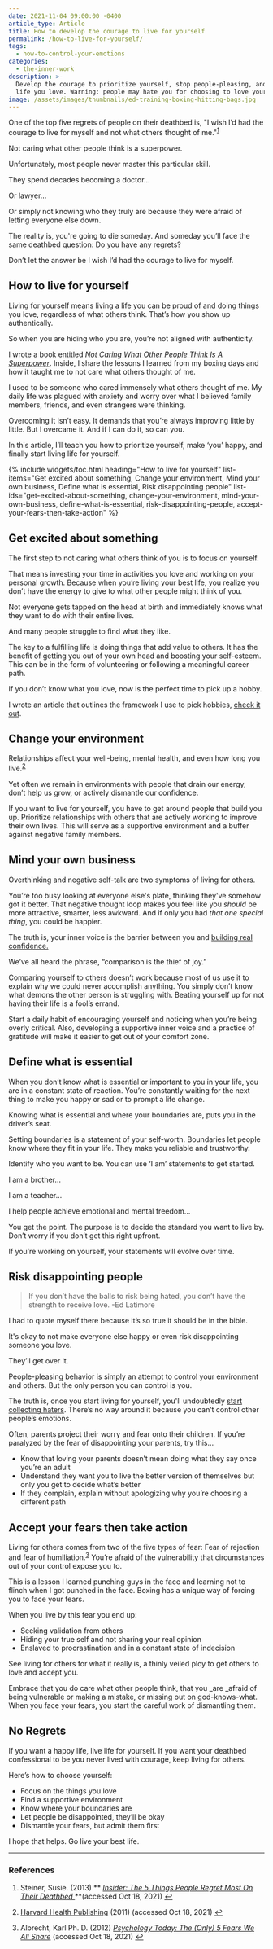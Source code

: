 ```yaml
---
date: 2021-11-04 09:00:00 -0400
article_type: Article
title: How to develop the courage to live for yourself
permalink: /how-to-live-for-yourself/
tags:
  - how-to-control-your-emotions
categories:
  - the-inner-work
description: >-
  Develop the courage to prioritize yourself, stop people-pleasing, and live a
  life you love. Warning: people may hate you for choosing to love yourself. 
image: /assets/images/thumbnails/ed-training-boxing-hitting-bags.jpg
---
```

One of the top five regrets of people on their deathbed is, "I wish I’d had the courage to live for myself and not what others thought of me."<sup id="fnref:1" role="doc-noteref"><a class="footnote" rel="footnote" href="#fn:1">1</a></sup>

Not caring what other people think is a superpower.

Unfortunately, most people never master this particular skill.

They spend decades becoming a doctor…

Or lawyer…

Or simply not knowing who they truly are because they were afraid of letting everyone else down.

The reality is, you're going to die someday. And someday you’ll face the same deathbed question: Do you have any regrets?

Don’t let the answer be I wish I’d had the courage to live for myself.

## How to live for yourself

Living for yourself means living a life you can be proud of and doing things you love, regardless of what others think. That’s how you show up authentically.

So when you are hiding who you are, you’re not aligned with authenticity.

I wrote a book entitled *[Not Caring What Other People Think Is A Superpower](https://edlatimore.com/products/not-caring/)*. Inside, I share the lessons I learned from my boxing days and how it taught me to not care what others thought of me.

I used to be someone who cared immensely what others thought of me. My daily life was plagued with anxiety and worry over what I believed family members, friends, and even strangers were thinking.

Overcoming it isn’t easy. It demands that you’re always improving little by little. But I overcame it. And if I can do it, so can you.

In this article, I’ll teach you how to prioritize yourself, make ‘you’ happy, and finally start living life for yourself.

{% include widgets/toc.html heading="How to live for yourself" list-items="Get excited about something, Change your environment, Mind your own business, Define what is essential, Risk disappointing people" list-ids="get-excited-about-something, change-your-environment, mind-your-own-business, define-what-is-essential, risk-disappointing-people, accept-your-fears-then-take-action" %}

## Get excited about something

The first step to not caring what others think of you is to focus on yourself.

That means investing your time in activities you love and working on your personal growth. Because when you’re living your best life, you realize you don’t have the energy to give to what other people might think of you.

Not everyone gets tapped on the head at birth and immediately knows what they want to do with their entire lives.

And many people struggle to find what they like.

The key to a fulfilling life is doing things that add value to others. It has the benefit of getting you out of your own head and boosting your self-esteem. This can be in the form of volunteering or following a meaningful career path.

If you don’t know what you love, now is the perfect time to pick up a hobby.

I wrote an article that outlines the framework I use to pick hobbies, [check it out](https://edlatimore.com/hobbies-to-make-friends/).

## Change your environment

Relationships affect your well-being, mental health, and even how long you live.<sup id="fnref:2" role="doc-noteref"><a class="footnote" rel="footnote" href="#fn:2">2</a></sup>

Yet often we remain in environments with people that drain our energy, don’t help us grow, or actively dismantle our confidence.

If you want to live for yourself, you have to get around people that build you up. Prioritize relationships with others that are actively working to improve their own lives. This will serve as a supportive environment and a buffer against negative family members.

## Mind your own business

Overthinking and negative self-talk are two symptoms of living for others.

You’re too busy looking at everyone else's plate, thinking they've somehow got it better. That negative thought loop makes you feel like you *should* be more attractive, smarter, less awkward. And if only you had *that one special thing*, you could be happier.

The truth is, your inner voice is the barrier between you and [building real confidence.](https://edlatimore.com/how-to-build-confidence/)

We’ve all heard the phrase, “comparison is the thief of joy.”

Comparing yourself to others doesn’t work because most of us use it to explain why we could never accomplish anything. You simply don’t know what demons the other person is struggling with. Beating yourself up for not having their life is a fool’s errand.

Start a daily habit of encouraging yourself and noticing when you’re being overly critical. Also, developing a supportive inner voice and a practice of gratitude will make it easier to get out of your comfort zone.

## Define what is essential

When you don’t know what is essential or important to you in your life, you are in a constant state of reaction. You’re constantly waiting for the next thing to make you happy or sad or to prompt a life change.

Knowing what is essential and where your boundaries are, puts you in the driver’s seat.

Setting boundaries is a statement of your self-worth. Boundaries let people know where they fit in your life. They make you reliable and trustworthy.

Identify who you want to be. You can use ‘I am’ statements to get started.

I am a brother…

I am a teacher…

I help people achieve emotional and mental freedom…

You get the point. The purpose is to decide the standard you want to live by. Don’t worry if you don’t get this right upfront.

If you’re working on yourself, your statements will evolve over time.

## Risk disappointing people

> If you don’t have the balls to risk being hated, you don’t have the strength to receive love. -Ed Latimore

I had to quote myself there because it’s so true it should be in the bible.

It's okay to not make everyone else happy or even risk disappointing someone you love.

They’ll get over it.

People-pleasing behavior is simply an attempt to control your environment and others. But the only person you can control is you.

The truth is, once you start living for yourself, you'll undoubtedly [start collecting haters](https://edlatimore.com/why-you-have-haters-even-if-you-arent-an-asshole/). There’s no way around it because you can’t control other people’s emotions.

Often, parents project their worry and fear onto their children. If you’re paralyzed by the fear of disappointing your parents, try this…

* Know that loving your parents doesn’t mean doing what they say once you’re an adult
* Understand they want you to live the better version of themselves but only you get to decide what’s better
* If they complain, explain without apologizing why you’re choosing a different path

## Accept your fears then take action

Living for others comes from two of the five types of fear: Fear of rejection and fear of humiliation.<sup id="fnref:3" role="doc-noteref"><a class="footnote" rel="footnote" href="#fn:3">3</a></sup> You’re afraid of the vulnerability that circumstances out of your control expose you to.

This is a lesson I learned punching guys in the face and learning not to flinch when I got punched in the face. Boxing has a unique way of forcing you to face your fears.

When you live by this fear you end up:

* Seeking validation from others
* Hiding your true self and not sharing your real opinion
* Enslaved to procrastination and in a constant state of indecision

See living for others for what it really is, a thinly veiled ploy to get others to love and accept you.

Embrace that you do care what other people think, that you \_are \_afraid of being vulnerable or making a mistake, or missing out on god-knows-what. When you face your fears, you start the careful work of dismantling them.

## No Regrets

If you want a happy life, live life for yourself. If you want your deathbed confessional to be you never lived with courage, keep living for others.

Here’s how to choose yourself:

* Focus on the things you love
* Find a supportive environment
* Know where your boundaries are
* Let people be disappointed, they’ll be okay
* Dismantle your fears, but admit them first

I hope that helps. Go live your best life.

---

### References

<div class="footnotes" role="doc-endnotes"><ol><li id="fn:1" role="doc-endnote"><p>Steiner, Susie. (2013) ** <em><a href="https://www.businessinsider.com/5-things-people-regret-on-their-deathbed-2013-12">Insider: The 5 Things People Regret Most On Their Deathbed </a></em>**(accessed Oct 18, 2021)&nbsp;<a class="reversefootnote" role="doc-backlink" href="#fnref:1">↩</a></p></li><li id="fn:2" role="doc-endnote"><p><a href="https://www.health.harvard.edu/healthbeat/strengthen-relationships-for-longer-healthier-life#:~:text=Dozens%20of%20studies%20have%20shown,well%20as%20with%20increased%20mortality.">Harvard Health Publishing</a> (2011) (accessed Oct 18, 2021)&nbsp;<a class="reversefootnote" role="doc-backlink" href="#fnref:2">↩</a></p></li><li id="fn:3" role="doc-endnote"><p>Albrecht, Karl Ph. D. (2012) <em><a href="https://www.psychologytoday.com/ca/blog/brainsnacks/201203/the-only-5-fears-we-all-share">Psychology Today: The (Only) 5 Fears We All Share</a></em> (accessed Oct 18, 2021)&nbsp;<a class="reversefootnote" role="doc-backlink" href="#fnref:3">↩</a></p></li></ol></div>